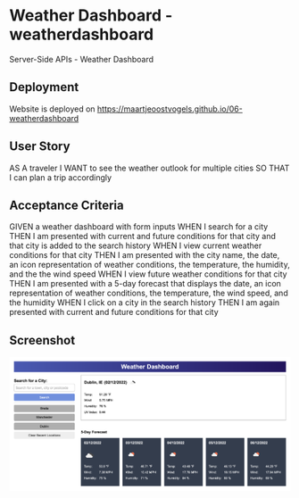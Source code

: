# Weather Dashboard -weatherdashboard
Server-Side APIs - Weather Dashboard

##  Deployment
Website is deployed on https://maartjeoostvogels.github.io/06-weatherdashboard

## User Story 
AS A traveler 
I WANT to see the weather outlook for multiple cities 
SO THAT I can plan a trip accordingly 

## Acceptance Criteria
GIVEN a weather dashboard with form inputs
WHEN I search for a city
THEN I am presented with current and future conditions for that city and that city is added to the search history
WHEN I view current weather conditions for that city
THEN I am presented with the city name, the date, an icon representation of weather conditions, the temperature, the humidity, and the the wind speed
WHEN I view future weather conditions for that city
THEN I am presented with a 5-day forecast that displays the date, an icon representation of weather conditions, the temperature, the wind speed, and the humidity
WHEN I click on a city in the search history
THEN I am again presented with current and future conditions for that city

## Screenshot
![Screenshot of Weather Dashboard](./assets/images/screenshot.png)
